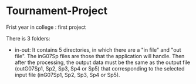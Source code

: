 # Tournament-Project
Frist year in college : first project

There is 3 folders:
  - in-out: It contains 5 directories, in which there are a "in file" and "out file".
            The inG07Sp files are those that the application will handle. 
            Then after the processing, the output data must be the same as the 
            output file (outG07Sp1, Sp2, Sp3, Sp4 or Sp5) that corresponding 
            to the selected input file (inG07Sp1, Sp2, Sp3, Sp4 or Sp5).
